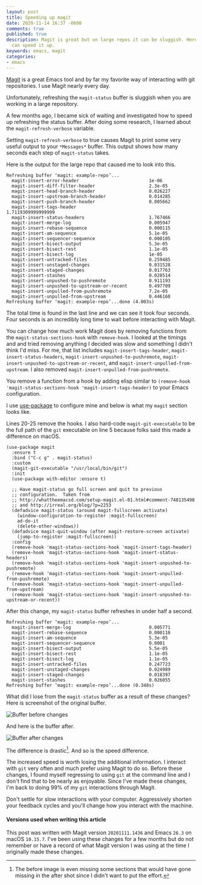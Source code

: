 ```yaml
---
layout: post
title: Speeding up magit
date: 2020-11-14 16:37 -0600
comments: true
published: true
description: Magit is great but on large repos it can be sluggish. Here is how you
  can speed it up.
keywords: emacs, magit
categories:
- emacs
---
```


[Magit](https://github.com/magit/magit) is a great Emacs tool and by far my favorite way of interacting with git repositories.
I use Magit nearly every day.

Unfortunately, refreshing the `magit-status` buffer is sluggish when you are working in a large repository.

A few months ago, I became sick of waiting and investigated how to speed up refreshing the status buffer.
After doing some research, I learned about the `magit-refresh-verbose` variable.

Setting `magit-refresh-verbose` to true causes Magit to print some very useful output to your `*Messages*` buffer.
This output shows how many seconds each step of `magit-status` takes.

Here is the output for the large repo that caused me to look into this.

```
Refreshing buffer ‘magit: example-repo’...
  magit-insert-error-header                          1e-06
  magit-insert-diff-filter-header                    2.3e-05
  magit-insert-head-branch-header                    0.026227
  magit-insert-upstream-branch-header                0.014285
  magit-insert-push-branch-header                    0.005662
  magit-insert-tags-header                           1.7119309999999999
  magit-insert-status-headers                        1.767466
  magit-insert-merge-log                             0.005947
  magit-insert-rebase-sequence                       0.000115
  magit-insert-am-sequence                           5.1e-05
  magit-insert-sequencer-sequence                    0.000105
  magit-insert-bisect-output                         5.3e-05
  magit-insert-bisect-rest                           1.1e-05
  magit-insert-bisect-log                            1e-05
  magit-insert-untracked-files                       0.259485
  magit-insert-unstaged-changes                      0.031528
  magit-insert-staged-changes                        0.017763
  magit-insert-stashes                               0.028514
  magit-insert-unpushed-to-pushremote                0.911193
  magit-insert-unpushed-to-upstream-or-recent        0.497709
  magit-insert-unpulled-from-pushremote              7.2e-05
  magit-insert-unpulled-from-upstream                0.446168
Refreshing buffer ‘magit: example-repo’...done (4.003s)
```

The total time is found in the last line and we can see it took four seconds.
Four seconds is an incredibly long time to wait before interacting with Magit.

You can change how much work Magit does by removing functions from the `magit-status-sections-hook` with `remove-hook`.
I looked at the timings and and tried removing anything I decided was slow and something I didn't think I'd miss.
For me, that list includes `magit-insert-tags-header`, `magit-insert-status-headers`, `magit-insert-unpushed-to-pushremote`, `magit-insert-unpushed-to-upstream-or-recent`, and `magit-insert-unpulled-from-upstream`. I also removed `magit-insert-unpulled-from-pushremote`.

You remove a function from a hook by adding elisp similar to `(remove-hook 'magit-status-sections-hook 'magit-insert-tags-header)` to your Emacs configuration.

I use [use-package](https://github.com/jwiegley/use-package) to configure mine and below is what my `magit` section looks like.

Lines 20-25 remove the hooks.
I also hard-code `magit-git-executable` to be the full path of the `git` executable on line 5 because folks said this made a difference on macOS.

```elisp
(use-package magit
  :ensure t
  :bind ("C-c g" . magit-status)
  :custom
  (magit-git-executable "/usr/local/bin/git")
  :init
  (use-package with-editor :ensure t)

  ;; Have magit-status go full screen and quit to previous
  ;; configuration.  Taken from
  ;; http://whattheemacsd.com/setup-magit.el-01.html#comment-748135498
  ;; and http://irreal.org/blog/?p=2253
  (defadvice magit-status (around magit-fullscreen activate)
    (window-configuration-to-register :magit-fullscreen)
    ad-do-it
    (delete-other-windows))
  (defadvice magit-quit-window (after magit-restore-screen activate)
    (jump-to-register :magit-fullscreen))
  :config
  (remove-hook 'magit-status-sections-hook 'magit-insert-tags-header)
  (remove-hook 'magit-status-sections-hook 'magit-insert-status-headers)
  (remove-hook 'magit-status-sections-hook 'magit-insert-unpushed-to-pushremote)
  (remove-hook 'magit-status-sections-hook 'magit-insert-unpulled-from-pushremote)
  (remove-hook 'magit-status-sections-hook 'magit-insert-unpulled-from-upstream)
  (remove-hook 'magit-status-sections-hook 'magit-insert-unpushed-to-upstream-or-recent))
```

After this change, my `magit-status` buffer refreshes in under half a second.

```
Refreshing buffer ‘magit: example-repo’...
  magit-insert-merge-log                             0.005771
  magit-insert-rebase-sequence                       0.000118
  magit-insert-am-sequence                           5.3e-05
  magit-insert-sequencer-sequence                    0.0001
  magit-insert-bisect-output                         5.5e-05
  magit-insert-bisect-rest                           1.1e-05
  magit-insert-bisect-log                            1.1e-05
  magit-insert-untracked-files                       0.247723
  magit-insert-unstaged-changes                      0.024989
  magit-insert-staged-changes                        0.018397
  magit-insert-stashes                               0.026055
Refreshing buffer ‘magit: example-repo’...done (0.348s)
```

What did I lose from the `magit-status` buffer as a result of these changes?
Here is screenshot of the original buffer.

![Buffer before changes](/images/magit-speed/magit-before.png)

And here is the buffer after.

![Buffer after changes](/images/magit-speed/magit-after.png)

The difference is drastic[^1].
And so is the speed difference.

[^1]: The before image is even missing some sections that would have gone missing in the after shot since I didn't want to put the effort.

The increased speed is worth losing the additional information.
I interact with `git` very often and much prefer using Magit to do so.
Before these changes, I found myself regressing to using `git` at the command line and I don't find that to be nearly as enjoyable.
Since I've made these changes, I'm back to doing 99% of my `git` interactions through Magit.

Don't settle for slow interactions with your computer.
Aggressively shorten your feedback cycles and you'll change how you interact with the machine.

#### Versions used when writing this article

This post was written with Magit version `20201111.1436` and Emacs `26.3` on macOS `10.15.7`.
I've been using these changes for a few months but do not remember or have a record of what Magit version I was using at the time I originally made these changes.
